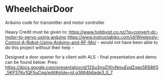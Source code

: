 # WheelchairDoor
Arduino code for transmitter and motor controller

Heavy Credit must be given to: https://www.hobbyist.co.nz/?q=convert-dc-motor-to-servo-using-arduino
                               https://www.instructables.com/id/Wirelessly-Control-A-Robot-Using-Arduino-and-RF-Mo/
                               - would not have been able to do this project without their help -


Designed a door opener for a client with ALS - final presentation and demo can be found below:
Pres: https://docs.google.com/presentation/d/12Su3ngZlXlvNmuEpdZqex5RS8K5_5KP37Kv1QF5uCqg/edit#slide=id.g3664b6ade3_0_7

